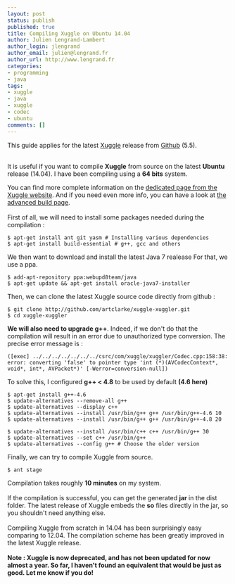 ```yaml
---
layout: post
status: publish
published: true
title: Compiling Xuggle on Ubuntu 14.04
author: Julien Lengrand-Lambert
author_login: jlengrand
author_email: julien@lengrand.fr
author_url: http://www.lengrand.fr
categories:
- programming
- java
tags:
- xuggle
- java
- xuggle
- codec
- ubuntu
comments: []
---
```


This guide applies for the latest [Xuggle][1] release from [Github][2] (5.5).
<br />
<br />

It is useful if you want to compile **Xuggle** from source on the latest **Ubuntu** release (14.04). I have been compiling using a **64 bits** system.
<br />

You can find more complete information on the [dedicated page from the Xuggle website][3].
And if you need even more info, you can have a look at [the advanced build page][4].
<br />
<br />
First of all, we will need to install some packages needed during the compilation :
<br />

    $ apt-get install ant git yasm # Installing various dependencies
    $ apt-get install build-essential # g++, gcc and others

We then want to download and install the latest Java 7 realease
For that, we use a ppa.

    $ add-apt-repository ppa:webupd8team/java
    $ apt-get update && apt-get install oracle-java7-installer

Then, we can clone the latest Xuggle source code directly from github :

    $ git clone http://github.com/artclarke/xuggle-xuggler.git
    $ cd xuggle-xuggler


**We will also need to upgrade g++**. Indeed, if we don't do that the compilation will result in an error due to unauthorized type conversion.
The precise error message is :

    ([exec] ../../../../../../../csrc/com/xuggle/xuggler/Codec.cpp:158:38: error: converting 'false' to pointer type 'int (*)(AVCodecContext*, void*, int*, AVPacket*)' [-Werror=conversion-null])

To solve this, I configured **g++ < 4.8** to be used by default **(4.6 here)**

    $ apt-get install g++-4.6
    $ update-alternatives --remove-all g++
    $ update-alternatives --display c++
    $ update-alternatives --install /usr/bin/g++ g++ /usr/bin/g++-4.6 10
    $ update-alternatives --install /usr/bin/g++ g++ /usr/bin/g++-4.8 20

    $ update-alternatives --install /usr/bin/c++ c++ /usr/bin/g++ 30
    $ update-alternatives --set c++ /usr/bin/g++
    $ update-alternatives --config g++ # Choose the older version



Finally, we can try to compile Xuggle from source.

    $ ant stage

Compilation takes roughly **10 minutes** on my system.
<br />
<br />
If the compilation is successful, you can get the generated **jar** in the dist folder.
The latest release of Xuggle embeds the **so** files directly in the jar, so you shouldn't need anything else.
<br />
<br />
Compiling Xuggle from scratch in 14.04 has been surprisingly easy comparing to 12.04. The compilation scheme has been greatly improved in the latest Xuggle release.
<br />
<br />
**Note : Xuggle is now deprecated, and has not been updated for now almost a year. So far, I haven't found an equivalent that would be just as good. Let me know if you do!**


  [1]: http://www.xuggle.com/
  [2]: http://github.com/artclarke/xuggle-xuggler
  [3]: http://www.xuggle.com/xuggler/build
  [4]: http://www.xuggle.com/xuggler/advbuild